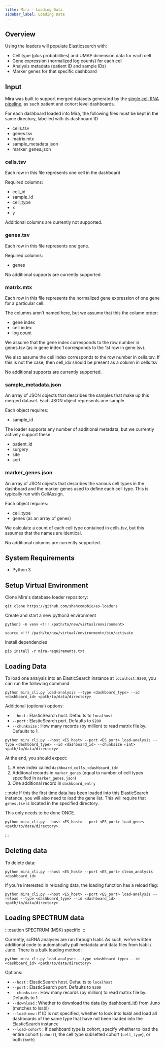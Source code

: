 ```yaml
---
title: Mira - Loading Data
sidebar_label: Loading Data
---
```


## Overview

Using the loaders will populate Elasticsearch with:

- Cell type (plus probabilities) and UMAP dimension data for each cell
- Gene expression (normalized log counts) for each cell
- Analysis metadata (patient ID and sample IDs)
- Marker genes for that specific dashboard

## Input

Mira was built to support merged datasets generated by the [single cell RNA pipeline](https://github.com/nceglia/scrna-pipeline), as such patient and cohort level dashboards.

For each dashboard loaded into Mira, the following files must be kept in the same directory, labelled with its dashboard ID

- cells.tsv
- genes.tsv
- matrix.mtx
- sample_metadata.json
- marker_genes.json

### cells.tsv

Each row in this file represents one cell in the dashboard.

Required columns:

- cell_id
- sample_id
- cell_type
- x
- y

Additional columns are currently not supported.

### genes.tsv

Each row in this file represents one gene.

Required columns:

- genes

No additional supports are currently supported.

### matrix.mtx

Each row in this file represents the normalized gene expression of one gene for a particular cell.

The columns aren't named here, but we assume that this the column order:

- gene index
- cell index
- log count

We assume that the gene index corresponds to the row number in genes.tsv (as in gene index 1 corresponds to the 1st row in gene.tsv).

We also assume the cell index corresponds to the row number in cells.tsv. If this is not the case, then cell_idx should be present as a column in cells.tsv

No additional supports are currently supported.

### sample_metadata.json

An array of JSON objects that describes the samples that make up this merged dataset. Each JSON object represents one sample.

Each object requires:

- sample_id

The loader supports any number of additional metadata, but we currently actively support these:

- patient_id
- surgery
- site
- sort

### marker_genes.json

An array of JSON objects that describes the various cell types in the dashboard and the marker genes used to define each cell type. This is typically run with CellAssign.

Each object requires:

- cell_type
- genes (as an array of genes)

We calculate a count of each cell type contained in cells.tsv, but this assumes that the names are identical.

No additional columns are currently supported.

## System Requirements

- Python 3

## Setup Virtual Environment

Clone Mira's database loader repository:

```
git clone https://github.com/shahcompbio/es-loaders
```

Create and start a new python3 environment

```
python3 -m venv <!!! /path/to/new/virtual/environment>

source <!!! /path/to/new/virtual/environment>/bin/activate
```

Install dependencies

```
pip install -r mira-requirements.txt
```

## Loading Data

To load one analysis into an ElasticSearch instance at `localhost:9200`, you can run the following command

```
python mira_cli.py load-analysis --type <dashboard_type> --id <dashboard_id> <path/to/data/directory>
```

Additional (optional) options:

- `--host` : ElasticSearch host. Defaults to `localhost`
- `--port` : ElasticSearch port. Defaults to `9200`
- `--chunksize` : How many records (by million) to read matrix file by. Defaults to 1.

```
python mira_cli.py --host <ES_host> --port <ES_port> load-analysis --type <dashboard_type> --id <dashboard_id> --chunksize <int> <path/to/data/directory>
```

At the end, you should expect:

1. A new index called `dashboard_cells_<dashboard_id>`
2. Additonal records in `marker_genes` (equal to number of cell types specified in `marker_genes.json`)
3. One additional record in `dashboard_entry`

:::note
If this the first time data has been loaded into this ElasticSearch instance, you will also need to load the gene list. This will require that `genes.tsv` is located in the specified directory.

This only needs to be done ONCE.

```
python mira_cli.py --host <ES_host> --port <ES_port> load_genes <path/to/data/directory>
```

:::

## Deleting data

To delete data:

```
python mira_cli.py --host <ES_host> --port <ES_port> clean_analysis <dashboard_id>
```

If you're interested in reloading data, the loading function has a reload flag:

```
python mira_cli.py --host <ES_host> --port <ES_port> load-analysis --reload --type <dashboard_type> --id <dashboard_id> <path/to/data/directory>
```

## Loading SPECTRUM data

:::caution
SPECTRUM (MSK) specific
:::

Currently, scRNA analyses are run through Isabl. As such, we've written additional code to automatically pull metadata and data files from Isabl / Juno. There is a bulk loading method:

```
python mira_cli.py load-analyses --type <dashboard_type> --id <dashboard_id> <path/to/data/directory>
```

Options:

- `--host` : ElasticSearch host. Defaults to `localhost`
- `--port` : ElasticSearch port. Defaults to `9200`
- `--chunksize` : How many records (by million) to read matrix file by. Defaults to 1.
- `--download` : Whether to download the data (by dashboard_id) from Juno (matches to Isabl)
- `--load-new` : If ID is not specified, whether to look into Isabl and load all dashboards of the same type that have not been loaded into the ElasticSearch instance
- `--load-cohort` : If dashboard type is cohort, specify whether to load the entire cohort (`cohort`), the cell type subsetted cohort (`cell_type`), or both (`both`)
